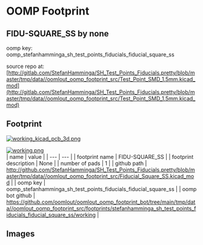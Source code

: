 # OOMP Footprint  
## FIDU-SQUARE_SS  by none  
  
oomp key: oomp_stefanhamminga_sh_test_points_fiducials_fiducial_square_ss  
  
source repo at: [http://gitlab.com/StefanHamminga/SH_Test_Points_Fiducials.pretty/blob/master/tmp/data//oomlout_oomp_footprint_src/Test_Point_SMD_1.5mm.kicad_mod](http://gitlab.com/StefanHamminga/SH_Test_Points_Fiducials.pretty/blob/master/tmp/data//oomlout_oomp_footprint_src/Test_Point_SMD_1.5mm.kicad_mod)  
## Footprint  
  
[![working_kicad_pcb_3d.png](working_kicad_pcb_3d_600.png)](working_kicad_pcb_3d.png)  
  
[![working.png](working_600.png)](working.png)  
| name | value | 
| --- | --- | 
| footprint name | FIDU-SQUARE_SS | 
| footprint description | None | 
| number of pads | 1 | 
| github path | http://github.com/StefanHamminga/SH_Test_Points_Fiducials.pretty/blob/master/tmp/data//oomlout_oomp_footprint_src/Fiducial_Square_SS.kicad_mod | 
| oomp key | oomp_stefanhamminga_sh_test_points_fiducials_fiducial_square_ss | 
| oomp bot github | https://github.com/oomlout/oomlout_oomp_footprint_bot/tree/main/tmp/data//oomlout_oomp_footprint_src/footprints/stefanhamminga_sh_test_points_fiducials_fiducial_square_ss/working | 
## Images  
